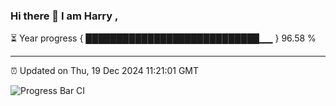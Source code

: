 ### Hi there 👋 I am Harry , 

⏳ Year progress { ████████████████████████████▁▁ } 96.58 %

---

⏰ Updated on Thu, 19 Dec 2024 11:21:01 GMT

![Progress Bar CI](https://github.com/duykhang68/duykhang68/workflows/Progress%20Bar%20CI/badge.svg)
